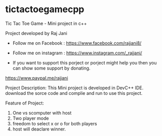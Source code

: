 # tictactoegamecpp
Tic Tac Toe Game - Mini project in c++

Project developed by Raj Jani
* Follow me on Facebook : https://www.facebook.com/rajjani8/

* Follow me on instagram : https://www.instagram.com/_rajjani/

* If you want to support this porject or porject might help you then you can show some support by donating.

https://www.paypal.me/rajjani

Project Description:
This Mini project is developed in DevC++ IDE. 
download the sorce code and complie and run to use this project.

Feature of Project:
1. One vs scomputer with host 
2. Two player mode
3. freedom to select x or o for both players
4. host will deaclare winner.
